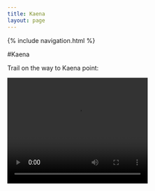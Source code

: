 ```yaml
---
title: Kaena
layout: page
---
```



{% include navigation.html %} 

#Kaena

Trail on the way to Kaena point:

 <video width="320" height="240" controls>
  <source src="../images/kaena1.webm" type="video/webm" preload="none">
  

</video>
